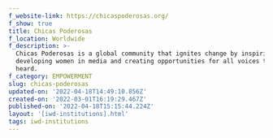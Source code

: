 ```yaml
---
f_website-link: https://chicaspoderosas.org/
f_show: true
title: Chicas Poderosas
f_location: Worldwide
f_description: >-
  Chicas Poderosas is a global community that ignites change by inspiring and
  developing women in media and creating opportunities for all voices to be
  heard.
f_category: EMPOWERMENT
slug: chicas-poderosas
updated-on: '2022-04-18T14:49:10.856Z'
created-on: '2022-03-01T16:19:29.467Z'
published-on: '2022-04-18T15:15:44.224Z'
layout: '[iwd-institutions].html'
tags: iwd-institutions
---
```



